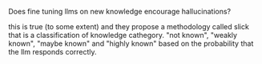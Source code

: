 Does fine tuning llms on new knowledge encourage hallucinations?

this is true (to some extent) and they propose a methodology called slick that is a classification of knowledge cathegory.
"not known", "weakly known", "maybe known" and "highly known" based on the probability that the llm responds correctly.